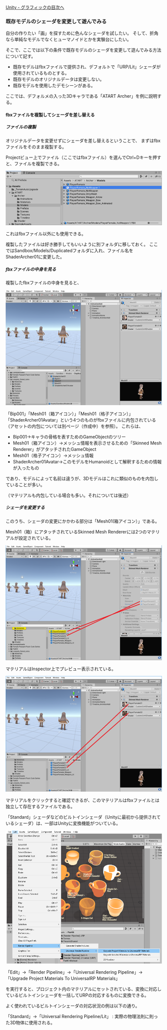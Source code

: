 [Unity - グラフィックの目次へ](./../index.md)

### 既存モデルのシェーダを変更して遊んでみる

自分の作りたい「画」を探すために色んなシェーダを試したい。
そして、折角なら単純なモデルでなくヒューマノイドとかを実験台にしたい。

そこで、ここでは以下の条件で既存モデルのシェーダを変更して遊んでみる方法について記す。

- 既存モデルはfbxファイルで提供され、デフォルトで「URP/Lit」シェーダが使用されているものとする。
- 既存モデルのオリジナルデータは変更しない。
- 既存モデルを使用したデモシーンがある。

ここでは、デフォルメの入った3Dキャラである「ATART Archer」を例に説明する。

#### fbxファイルを複製してシェーダを差し替える

##### ファイルの複製

オリジナルデータを変更せずにシェーダを差し替えるということで、
まずはfbxファイルをそのまま複製する。

Projectビュー上でファイル（ここではfbxファイル）を選んでCtrl+Dキーを押すと、ファイルを複製できる。

![duplicate_model](./media/duplicate_model.png)

これはfbxファイル以外にも使用できる。

複製したファイルは好き勝手してもいいように別フォルダに移しておく。
ここではSandbox/Models/Duplicatedフォルダに入れ、ファイル名をShaderArcher01に変更した。

##### fbxファイルの中身を見る

複製したfbxファイルの中身を見ると、

![archer_fbx_structure](./media/archer_fbx_structure.png)

「Bip001」「Mesh01（箱アイコン）」「Mesh01（格子アイコン）」「ShaderArcher01Avatar」という4つのものがfbxファイルに内包されている（アセットの内包については別ページ（作成中）を参照）。
これらは、

- Bip001→キャラの骨格を表すためのGameObjectのツリー
- Mesh01（箱アイコン）→メッシュ情報を表示させるための「Skinned Mesh Renderer」がアタッチされたGameObject
- Mesh01（格子アイコン）→メッシュ情報
- ShaderArcher01Avatar→このモデルをHumanoidとして解釈するための情報が入ったもの

であり、モデルによって名前は違うが、3Dモデルはこれに類似のものを内包していることが多い。

（マテリアルも内包している場合も多い。それについては後述）

##### シェーダを変更する

このうち、シェーダの変更にかかわる部分は「Mesh01(箱アイコン）」である。

Mesh01（箱）にアタッチされているSkinned Mesh Rendererには2つのマテリアルが設定されている。

![archer_skinned_mesh_renderer](./media/archer_skinned_mesh_renderer.png)

マテリアルはInspector上でプレビュー表示されている。

![archer_skinned_mesh_renderer_preview](./media/archer_skinned_mesh_renderer_preview.png)

マテリアルをクリックすると確認できるが、このマテリアルはfbxファイルとは独立して存在するファイルである。








「Standard」シェーダなどのビルトインシェーダ（Unityに最初から提供されているシェーダ）は、一部はUnityに変換機能がついている。

![readme_convert_material_to_urp](./media/readme_convert_material_to_urp.png)

「Edit」→「Render Pipeline」→「Universal Rendering Pipeline」→「Upgrade Project Materials To UniversalRP Materials」

を実行すると、プロジェクト内のマテリアルにセットされている、変換に対応しているビルトインシェーダを一括してURPの対応するものに変換できる。

よく使われているビルトインシェーダの対応状況の例は以下の通り。

「Standard」→「Universal Rendering Pipeline/Lit」
: 実際の物理法則に則った3D物体に使用される。

